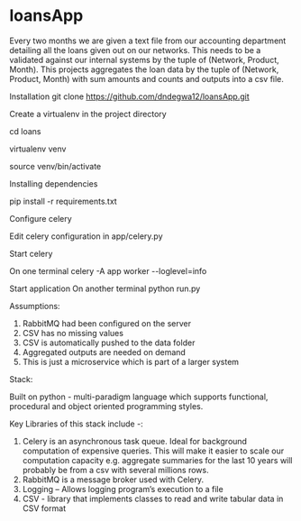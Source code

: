 # loansApp

Every two months we are given a text file from our accounting department detailing all the loans given out on our networks. This needs to be a validated against our internal systems by the tuple of (Network, Product, Month). This projects aggregates the loan data by the tuple of (Network, Product, Month) with sum amounts and counts and outputs into a csv file.

Installation
git clone https://github.com/dndegwa12/loansApp.git

Create a virtualenv in the project directory

cd loans

virtualenv venv

source venv/bin/activate

Installing dependencies

pip install -r requirements.txt

Configure celery

Edit celery configuration in app/celery.py

Start celery

On one terminal
celery -A app worker --loglevel=info

Start application
On another terminal
python run.py

Assumptions:

1. RabbitMQ had been configured on the server
2. CSV has no missing values
3. CSV is automatically pushed to the data folder
4. Aggregated outputs are needed on demand
5. This is just a microservice which is part of a larger system

Stack:

Built on python - multi-paradigm language which supports functional, procedural and object oriented programming styles.

Key Libraries of this stack include -:

1. Celery is an asynchronous task queue. Ideal for background computation of expensive queries. This will make it easier to scale our computation capacity e.g. aggregate summaries for the last 10 years will probably be from a csv with several millions rows.
2. RabbitMQ is a message broker used with Celery.
3. Logging – Allows logging program’s execution to a file
4. CSV - library that implements classes to read and write tabular data in CSV format
